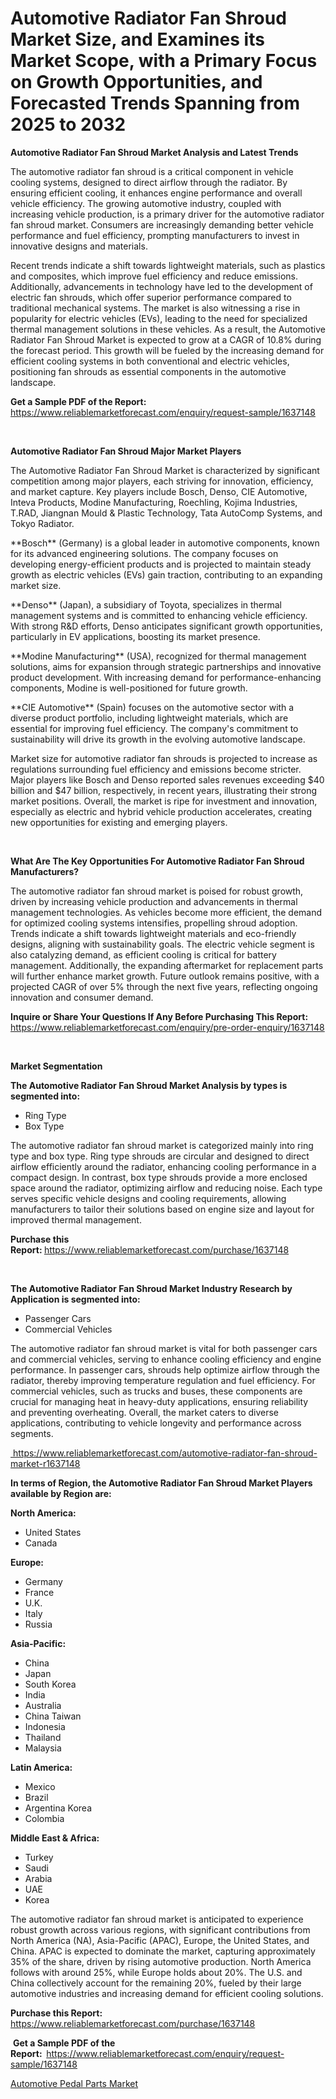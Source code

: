 <p><h1>Automotive Radiator Fan Shroud Market Size, and Examines its Market Scope, with a Primary Focus on Growth Opportunities, and Forecasted Trends Spanning from 2025 to 2032</h1></p><p><strong>Automotive Radiator Fan Shroud Market Analysis and Latest Trends</strong></p>
<p><p>The automotive radiator fan shroud is a critical component in vehicle cooling systems, designed to direct airflow through the radiator. By ensuring efficient cooling, it enhances engine performance and overall vehicle efficiency. The growing automotive industry, coupled with increasing vehicle production, is a primary driver for the automotive radiator fan shroud market. Consumers are increasingly demanding better vehicle performance and fuel efficiency, prompting manufacturers to invest in innovative designs and materials.</p><p>Recent trends indicate a shift towards lightweight materials, such as plastics and composites, which improve fuel efficiency and reduce emissions. Additionally, advancements in technology have led to the development of electric fan shrouds, which offer superior performance compared to traditional mechanical systems. The market is also witnessing a rise in popularity for electric vehicles (EVs), leading to the need for specialized thermal management solutions in these vehicles. As a result, the Automotive Radiator Fan Shroud Market is expected to grow at a CAGR of 10.8% during the forecast period. This growth will be fueled by the increasing demand for efficient cooling systems in both conventional and electric vehicles, positioning fan shrouds as essential components in the automotive landscape.</p></p>
<p><strong>Get a Sample PDF of the Report:&nbsp;</strong> <a href="https://www.reliablemarketforecast.com/enquiry/request-sample/1637148?utm_campaign=2949&utm_medium=2&utm_source=Github&utm_content=ia&utm_term=23032025&utm_id=automotive-radiator-fan-shroud">https://www.reliablemarketforecast.com/enquiry/request-sample/1637148</a></p>
<p>&nbsp;</p>
<p><strong>Automotive Radiator Fan Shroud Major Market Players</strong></p>
<p><p>The Automotive Radiator Fan Shroud Market is characterized by significant competition among major players, each striving for innovation, efficiency, and market capture. Key players include Bosch, Denso, CIE Automotive, Inteva Products, Modine Manufacturing, Roechling, Kojima Industries, T.RAD, Jiangnan Mould & Plastic Technology, Tata AutoComp Systems, and Tokyo Radiator.</p><p>**Bosch** (Germany) is a global leader in automotive components, known for its advanced engineering solutions. The company focuses on developing energy-efficient products and is projected to maintain steady growth as electric vehicles (EVs) gain traction, contributing to an expanding market size.</p><p>**Denso** (Japan), a subsidiary of Toyota, specializes in thermal management systems and is committed to enhancing vehicle efficiency. With strong R&D efforts, Denso anticipates significant growth opportunities, particularly in EV applications, boosting its market presence.</p><p>**Modine Manufacturing** (USA), recognized for thermal management solutions, aims for expansion through strategic partnerships and innovative product development. With increasing demand for performance-enhancing components, Modine is well-positioned for future growth.</p><p>**CIE Automotive** (Spain) focuses on the automotive sector with a diverse product portfolio, including lightweight materials, which are essential for improving fuel efficiency. The company's commitment to sustainability will drive its growth in the evolving automotive landscape.</p><p>Market size for automotive radiator fan shrouds is projected to increase as regulations surrounding fuel efficiency and emissions become stricter. Major players like Bosch and Denso reported sales revenues exceeding $40 billion and $47 billion, respectively, in recent years, illustrating their strong market positions. Overall, the market is ripe for investment and innovation, especially as electric and hybrid vehicle production accelerates, creating new opportunities for existing and emerging players.</p></p>
<p>&nbsp;</p>
<p><strong>What Are The Key Opportunities For Automotive Radiator Fan Shroud Manufacturers?</strong></p>
<p><p>The automotive radiator fan shroud market is poised for robust growth, driven by increasing vehicle production and advancements in thermal management technologies. As vehicles become more efficient, the demand for optimized cooling systems intensifies, propelling shroud adoption. Trends indicate a shift towards lightweight materials and eco-friendly designs, aligning with sustainability goals. The electric vehicle segment is also catalyzing demand, as efficient cooling is critical for battery management. Additionally, the expanding aftermarket for replacement parts will further enhance market growth. Future outlook remains positive, with a projected CAGR of over 5% through the next five years, reflecting ongoing innovation and consumer demand.</p></p>
<p><strong>Inquire or Share Your Questions If Any Before Purchasing This Report:</strong> <a href="https://www.reliablemarketforecast.com/enquiry/pre-order-enquiry/1637148?utm_campaign=2949&utm_medium=2&utm_source=Github&utm_content=ia&utm_term=23032025&utm_id=automotive-radiator-fan-shroud">https://www.reliablemarketforecast.com/enquiry/pre-order-enquiry/1637148</a></p>
<p>&nbsp;</p>
<p><strong>Market Segmentation</strong></p>
<p><strong>The Automotive Radiator Fan Shroud Market Analysis by types is segmented into:</strong></p>
<p><ul><li>Ring Type</li><li>Box Type</li></ul></p>
<p><p>The automotive radiator fan shroud market is categorized mainly into ring type and box type. Ring type shrouds are circular and designed to direct airflow efficiently around the radiator, enhancing cooling performance in a compact design. In contrast, box type shrouds provide a more enclosed space around the radiator, optimizing airflow and reducing noise. Each type serves specific vehicle designs and cooling requirements, allowing manufacturers to tailor their solutions based on engine size and layout for improved thermal management.</p></p>
<p><strong>Purchase this Report:&nbsp;</strong><a href="https://www.reliablemarketforecast.com/purchase/1637148?utm_campaign=2949&utm_medium=2&utm_source=Github&utm_content=ia&utm_term=23032025&utm_id=automotive-radiator-fan-shroud">https://www.reliablemarketforecast.com/purchase/1637148</a></p>
<p>&nbsp;</p>
<p><strong>The Automotive Radiator Fan Shroud Market Industry Research by Application is segmented into:</strong></p>
<p><ul><li>Passenger Cars</li><li>Commercial Vehicles</li></ul></p>
<p><p>The automotive radiator fan shroud market is vital for both passenger cars and commercial vehicles, serving to enhance cooling efficiency and engine performance. In passenger cars, shrouds help optimize airflow through the radiator, thereby improving temperature regulation and fuel efficiency. For commercial vehicles, such as trucks and buses, these components are crucial for managing heat in heavy-duty applications, ensuring reliability and preventing overheating. Overall, the market caters to diverse applications, contributing to vehicle longevity and performance across segments.</p></p>
<p><a href="https://www.reliablemarketforecast.com/automotive-radiator-fan-shroud-market-r1637148?utm_campaign=2949&utm_medium=2&utm_source=Github&utm_content=ia&utm_term=23032025&utm_id=automotive-radiator-fan-shroud">&nbsp;https://www.reliablemarketforecast.com/automotive-radiator-fan-shroud-market-r1637148</a></p>
<p><strong>In terms of Region, the Automotive Radiator Fan Shroud Market Players available by Region are:</strong></p>
<p>
    <p> <strong> North America: </strong>
        <ul>
            <li>United States</li>
            <li>Canada</li>
        </ul>
        </p> 
    <p> <strong> Europe: </strong>
        <ul>
            <li>Germany</li>
            <li>France</li>
            <li>U.K.</li>
            <li>Italy</li>
            <li>Russia</li>
        </ul>
        </p> 
    <p> <strong> Asia-Pacific: </strong>
        <ul>
            <li>China</li>
            <li>Japan</li>
            <li>South Korea</li>
            <li>India</li>
            <li>Australia</li>
            <li>China Taiwan</li>
            <li>Indonesia</li>
            <li>Thailand</li>
            <li>Malaysia</li>
        </ul>
        </p> 
    <p> <strong> Latin America: </strong>
        <ul>
            <li>Mexico</li>
            <li>Brazil</li>
            <li>Argentina Korea</li>
            <li>Colombia</li>
        </ul>
        </p> 
    <p> <strong> Middle East & Africa: </strong>
        <ul>
            <li>Turkey</li>
            <li>Saudi</li>
            <li>Arabia</li>
            <li>UAE</li>
            <li>Korea</li>
        </ul>
    </p>
    </p>
<p><p>The automotive radiator fan shroud market is anticipated to experience robust growth across various regions, with significant contributions from North America (NA), Asia-Pacific (APAC), Europe, the United States, and China. APAC is expected to dominate the market, capturing approximately 35% of the share, driven by rising automotive production. North America follows with around 25%, while Europe holds about 20%. The U.S. and China collectively account for the remaining 20%, fueled by their large automotive industries and increasing demand for efficient cooling solutions.</p></p>
<p><strong>Purchase this Report: </strong><a href="https://www.reliablemarketforecast.com/purchase/1637148?utm_campaign=2949&utm_medium=2&utm_source=Github&utm_content=ia&utm_term=23032025&utm_id=automotive-radiator-fan-shroud">https://www.reliablemarketforecast.com/purchase/1637148</a></p>
<p>&nbsp;<strong>Get a Sample PDF of the Report:&nbsp;&nbsp;</strong><a href="https://www.reliablemarketforecast.com/enquiry/request-sample/1637148?utm_campaign=2949&utm_medium=2&utm_source=Github&utm_content=ia&utm_term=23032025&utm_id=automotive-radiator-fan-shroud">https://www.reliablemarketforecast.com/enquiry/request-sample/1637148</a></p>
<p><strong></strong></p>
<p><p><a href="https://github.com/sefathlehki/Market-Research-Report-List-1/blob/main/automotive-pedal-parts-market.md?utm_campaign=2949&utm_medium=2&utm_source=Github&utm_content=ia&utm_term=23032025&utm_id=automotive-radiator-fan-shroud">Automotive Pedal Parts Market</a></p></p>